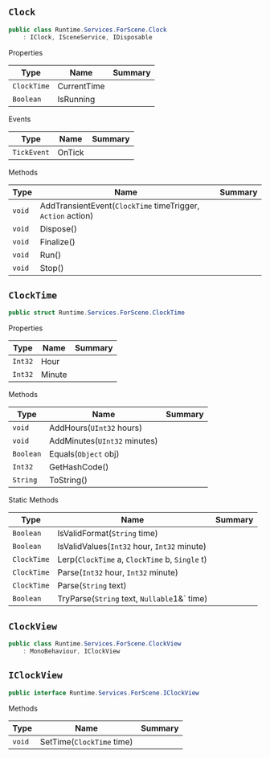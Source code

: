 ## `Clock`

```csharp
public class Runtime.Services.ForScene.Clock
    : IClock, ISceneService, IDisposable

```

Properties

| Type | Name | Summary | 
| --- | --- | --- | 
| `ClockTime` | CurrentTime |  | 
| `Boolean` | IsRunning |  | 


Events

| Type | Name | Summary | 
| --- | --- | --- | 
| `TickEvent` | OnTick |  | 


Methods

| Type | Name | Summary | 
| --- | --- | --- | 
| `void` | AddTransientEvent(`ClockTime` timeTrigger, `Action` action) |  | 
| `void` | Dispose() |  | 
| `void` | Finalize() |  | 
| `void` | Run() |  | 
| `void` | Stop() |  | 


## `ClockTime`

```csharp
public struct Runtime.Services.ForScene.ClockTime

```

Properties

| Type | Name | Summary | 
| --- | --- | --- | 
| `Int32` | Hour |  | 
| `Int32` | Minute |  | 


Methods

| Type | Name | Summary | 
| --- | --- | --- | 
| `void` | AddHours(`UInt32` hours) |  | 
| `void` | AddMinutes(`UInt32` minutes) |  | 
| `Boolean` | Equals(`Object` obj) |  | 
| `Int32` | GetHashCode() |  | 
| `String` | ToString() |  | 


Static Methods

| Type | Name | Summary | 
| --- | --- | --- | 
| `Boolean` | IsValidFormat(`String` time) |  | 
| `Boolean` | IsValidValues(`Int32` hour, `Int32` minute) |  | 
| `ClockTime` | Lerp(`ClockTime` a, `ClockTime` b, `Single` t) |  | 
| `ClockTime` | Parse(`Int32` hour, `Int32` minute) |  | 
| `ClockTime` | Parse(`String` text) |  | 
| `Boolean` | TryParse(`String` text, `Nullable`1&` time) |  | 


## `ClockView`

```csharp
public class Runtime.Services.ForScene.ClockView
    : MonoBehaviour, IClockView

```

## `IClockView`

```csharp
public interface Runtime.Services.ForScene.IClockView

```

Methods

| Type | Name | Summary | 
| --- | --- | --- | 
| `void` | SetTime(`ClockTime` time) |  | 


